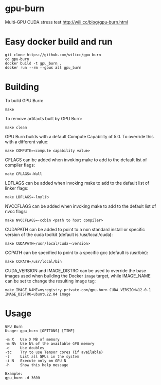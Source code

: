 # gpu-burn
Multi-GPU CUDA stress test
http://wili.cc/blog/gpu-burn.html

# Easy docker build and run

```
git clone https://github.com/wilicc/gpu-burn
cd gpu-burn
docker build -t gpu_burn .
docker run --rm --gpus all gpu_burn
```

# Building
To build GPU Burn:

`make`

To remove artifacts built by GPU Burn:

`make clean`

GPU Burn builds with a default Compute Capability of 5.0.
To override this with a different value:

`make COMPUTE=<compute capability value>`

CFLAGS can be added when invoking make to add to the default
list of compiler flags:

`make CFLAGS=-Wall`

LDFLAGS can be added when invoking make to add to the default
list of linker flags:

`make LDFLAGS=-lmylib`

NVCCFLAGS can be added when invoking make to add to the default
list of nvcc flags:

`make NVCCFLAGS=-ccbin <path to host compiler>`

CUDAPATH can be added to point to a non standard install or
specific version of the cuda toolkit (default is 
/usr/local/cuda):

`make CUDAPATH=/usr/local/cuda-<version>`

CCPATH can be specified to point to a specific gcc (default is
/usr/bin):

`make CCPATH=/usr/local/bin`

CUDA_VERSION and IMAGE_DISTRO can be used to override the base
images used when building the Docker `image` target, while IMAGE_NAME
can be set to change the resulting image tag:

`make IMAGE_NAME=myregistry.private.com/gpu-burn CUDA_VERSION=12.0.1 IMAGE_DISTRO=ubuntu22.04 image`

# Usage

    GPU Burn
    Usage: gpu_burn [OPTIONS] [TIME]
    
    -m X   Use X MB of memory
    -m N%  Use N% of the available GPU memory
    -d     Use doubles
    -tc    Try to use Tensor cores (if available)
    -l     List all GPUs in the system
    -i N   Execute only on GPU N
    -h     Show this help message
    
    Example:
    gpu_burn -d 3600
